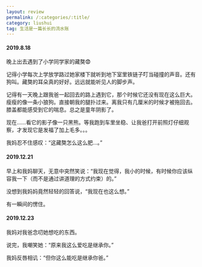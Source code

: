 ```yaml
---
layout: review
permalink: /:categories/:title/
category: liushui
tag: 生活是一篇长长的流水账
---
```


#### 2019.8.18

晚上出去遇到了小学同学家的藏獒😨

记得小学每次上学放学路过她家楼下就听到地下室里铁链子叮当碰撞的声音。还有狗叫。藏獒的耳朵真的好好。远远就能听见人的脚步声。

记得有一天晚上跟我爸一起回去的路上遇到它，那个时候它还没有现在这么巨大。瘦瘦的像一条小狼狗。直接朝我的腿扑过来。离我只有几厘米的时候才被拖回去。膝盖都能感受到它的喘息。总之是童年阴影了。

现在……看它的影子像一只黑熊。等我跑到车里坐稳、让我爸打开前照灯仔细观察，才发现它是发福了加上毛多。。。

我妈忍不住感叹：“这藏獒怎么这么肥...。”



#### 2019.12.21

早上和我妈聊天，无意中突然笑说：“我现在觉得，我小的时候，有时候你应该纵容我一下（而不是通过讲道理的方式约束）的。”

没想到我妈妈竟然轻轻的回答说，“我现在也这么想。”

有一瞬间的愣住。



#### 2019.12.23

我妈对我爸念叨她想吃的东西。

说完，我嘲笑她：“原来我这么爱吃是继承你。”

我妈反唇相讥：“但你这么能吃是继承你爸。”